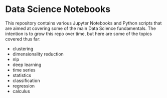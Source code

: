 # Data Science Notebooks

This repository contains various Jupyter Notebooks and Python scripts that are aimed at covering some of the main Data Science fundamentals. The intention is to grow this repo over time, but here are some of the topics covered thus far:

- clustering
- dimensionality reduction
- nlp
- deep learning
- time series
- statistics
- classification
- regression
- calculus  
